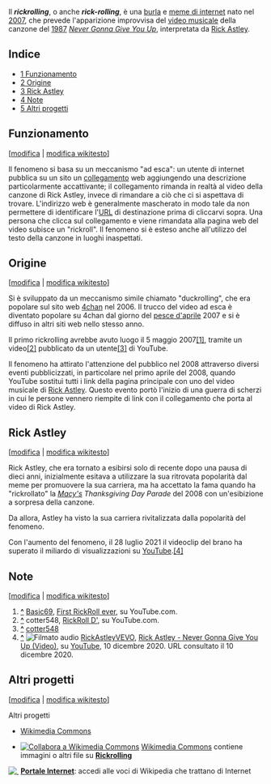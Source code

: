Il _**rickrolling**_, o anche _**rick-rolling**_, è una [burla](/wiki/Scherzo "Scherzo") e [meme di internet](/wiki/Meme_di_internet "Meme di internet") nato nel [2007](/wiki/2007 "2007"), che prevede l'apparizione improvvisa del [video musicale](/wiki/Videoclip "Videoclip") della canzone del [1987](/wiki/1987 "1987") _[Never Gonna Give You Up](/wiki/Never_Gonna_Give_You_Up "Never Gonna Give You Up")_, interpretata da [Rick Astley](/wiki/Rick_Astley "Rick Astley").

Indice
------

*   [1 Funzionamento](#Funzionamento)
*   [2 Origine](#Origine)
*   [3 Rick Astley](#Rick_Astley)
*   [4 Note](#Note)
*   [5 Altri progetti](#Altri_progetti)

Funzionamento
-------------

\[[modifica](/w/index.php?title=Rickrolling&veaction=edit&section=1 "Modifica la sezione Funzionamento") | [modifica wikitesto](/w/index.php?title=Rickrolling&action=edit&section=1 "Edit section's source code: Funzionamento")\]

Il fenomeno si basa su un meccanismo "ad esca": un utente di internet pubblica su un sito un [collegamento](/wiki/Collegamento_ipertestuale "Collegamento ipertestuale") web aggiungendo una descrizione particolarmente accattivante; il collegamento rimanda in realtà al video della canzone di Rick Astley, invece di rimandare a ciò che ci si aspettava di trovare. L'indirizzo web è generalmente mascherato in modo tale da non permettere di identificare l'[URL](/wiki/URL "URL") di destinazione prima di cliccarvi sopra. Una persona che clicca sul collegamento e viene rimandata alla pagina web del video subisce un "rickroll". Il fenomeno si è esteso anche all'utilizzo del testo della canzone in luoghi inaspettati.

Origine
-------

\[[modifica](/w/index.php?title=Rickrolling&veaction=edit&section=2 "Modifica la sezione Origine") | [modifica wikitesto](/w/index.php?title=Rickrolling&action=edit&section=2 "Edit section's source code: Origine")\]

Si è sviluppato da un meccanismo simile chiamato "duckrolling", che era popolare sul sito web [4chan](/wiki/4chan "4chan") nel 2006. Il trucco del video ad esca è diventato popolare su 4chan dal giorno del [pesce d'aprile](/wiki/Pesce_d%27aprile "Pesce d'aprile") 2007 e si è diffuso in altri siti web nello stesso anno.

Il primo rickrolling avrebbe avuto luogo il 5 maggio 2007[\[1\]](#cite_note-1), tramite un video[\[2\]](#cite_note-2) pubblicato da un utente[\[3\]](#cite_note-3) di YouTube.

Il fenomeno ha attirato l'attenzione del pubblico nel 2008 attraverso diversi eventi pubblicizzati, in particolare nel primo aprile del 2008, quando YouTube sostituì tutti i link della pagina principale con uno del video musicale di [Rick Astley](/wiki/Rick_Astley "Rick Astley"). Questo evento portò l'inizio di una guerra di scherzi in cui le persone vennero riempite di link con il collegamento che porta al video di Rick Astley.

Rick Astley
-----------

\[[modifica](/w/index.php?title=Rickrolling&veaction=edit&section=3 "Modifica la sezione Rick Astley") | [modifica wikitesto](/w/index.php?title=Rickrolling&action=edit&section=3 "Edit section's source code: Rick Astley")\]

Rick Astley, che era tornato a esibirsi solo di recente dopo una pausa di dieci anni, inizialmente esitava a utilizzare la sua ritrovata popolarità dal meme per promuovere la sua carriera, ma ha accettato la fama quando ha "rickrollato" la _[Macy's](/wiki/Macy%27s "Macy's") Thanksgiving Day Parade_ del 2008 con un'esibizione a sorpresa della canzone.

Da allora, Astley ha visto la sua carriera rivitalizzata dalla popolarità del fenomeno.

Con l'aumento del fenomeno, il 28 luglio 2021 il videoclip del brano ha superato il miliardo di visualizzazioni su [YouTube](/wiki/YouTube "YouTube").[\[4\]](#cite_note-4)

Note
----

\[[modifica](/w/index.php?title=Rickrolling&veaction=edit&section=4 "Modifica la sezione Note") | [modifica wikitesto](/w/index.php?title=Rickrolling&action=edit&section=4 "Edit section's source code: Note")\]

1.  [**^**](#cite_ref-1) [Basic69](https://www.youtube.com/channel/UCTo9vS219vO1XXAvVKFRxpQ), [First RickRoll ever](https://www.youtube.com/watch?v=mOeoJ7sUKuo), su YouTube.com.
2.  [**^**](#cite_ref-2) cotter548, [RickRoll D'](https://www.youtube.com/watch?v=oHg5SJYRHA0), su YouTube.com.
3.  [**^**](#cite_ref-3) [cotter548](https://www.youtube.com/channel/UCxnNQpMtVrZRZh3aOkmnK4w)
4.  [**^**](#cite_ref-4)  ![Filmato audio](//upload.wikimedia.org/wikipedia/commons/thumb/4/42/35mm_film_frames.svg/16px-35mm_film_frames.svg.png) [RickAstleyVEVO](/wiki/Vevo "Vevo"), [Rick Astley - Never Gonna Give You Up (Video)](https://www.youtube.com/watch?v=dQw4w9WgXcQ), su [YouTube](/wiki/YouTube "YouTube"), 10 dicembre 2020. URL consultato il 10 dicembre 2020.

Altri progetti
--------------

\[[modifica](/w/index.php?title=Rickrolling&veaction=edit&section=5 "Modifica la sezione Altri progetti") | [modifica wikitesto](/w/index.php?title=Rickrolling&action=edit&section=5 "Edit section's source code: Altri progetti")\]

Altri progetti

*   [Wikimedia Commons](https://commons.wikimedia.org/wiki/Category:Rickrolling?uselang=it)

*   [![Collabora a Wikimedia Commons](//upload.wikimedia.org/wikipedia/commons/thumb/4/4a/Commons-logo.svg/18px-Commons-logo.svg.png)](https://commons.wikimedia.org/wiki/?uselang=it "Collabora a Wikimedia Commons") [Wikimedia Commons](https://commons.wikimedia.org/wiki/?uselang=it) contiene immagini o altri file su **[Rickrolling](https://commons.wikimedia.org/wiki/Category:Rickrolling?uselang=it)**

[![ ](//upload.wikimedia.org/wikipedia/commons/thumb/7/70/Applications-internet.svg/25px-Applications-internet.svg.png)](/wiki/File:Applications-internet.svg "Internet") **[Portale Internet](/wiki/Portale:Internet "Portale:Internet")**: accedi alle voci di Wikipedia che trattano di Internet